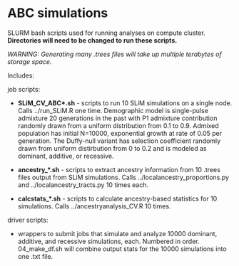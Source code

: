 # ABC simulations

SLURM bash scripts used for running analyses on compute cluster. **Directories will need to be changed to run these scripts.**

_WARNING: Generating many .trees files will take up multiple terabytes of storage space._

Includes:

job scripts:

* **SLiM_CV_ABC\*.sh** - scripts to run 10 SLiM simulations on a single node. Calls ../run_SLiM.R one time. Demographic model is single-pulse admixture 20 generations in the past with P1 admixture contribution randomly drawn from a uniform distribution from 0.1 to 0.9. Admixed population has initial N=10000, exponential growth at rate of 0.05 per generation. The Duffy-null variant has selection coefficient randomly drawn from uniform distirbution from 0 to 0.2 and is modeled as dominant, additive, or recessive.
  
* **ancestry_\*.sh** - scripts to extract ancestry information from 10 .trees files output from SLiM simulations. Calls ../localancestry_proportions.py and ../localancestry_tracts.py 10 times each.

* **calcstats_\*.sh** - scripts to calculate ancestry-based statistics for 10 simulations. Calls ../ancestryanalysis_CV.R 10 times.

driver scripts:

- wrappers to submit jobs that simulate and analyze 10000 dominant, additive, and recessive simulations, each. Numbered in order. 04_make_df.sh will combine output stats for the 10000 simulations into one .txt file.
